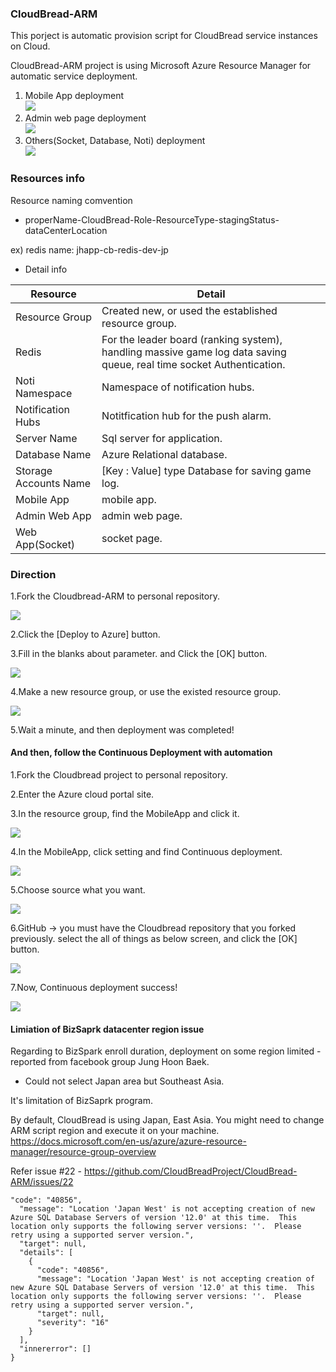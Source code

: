 ### CloudBread-ARM
This porject is automatic provision script for CloudBread service instances on Cloud.

CloudBread-ARM project is using Microsoft Azure Resource Manager for automatic service deployment.  
1. Mobile App deployment  
<a href="https://portal.azure.com/#create/Microsoft.Template/uri/https%3A%2F%2Fraw.githubusercontent.com%2FCloudBreadProject%2FCloudBread-ARM%2Fmaster%2Fmobiledeploy.json" target="_blank"><img src="http://azuredeploy.net/deploybutton.png"/></a>  
2. Admin web page deployment  
<a href="https://portal.azure.com/#create/Microsoft.Template/uri/https%3A%2F%2Fraw.githubusercontent.com%2FCloudBreadProject%2FCloudBread-ARM%2Fmaster%2Fadmindeploy.json" target="_blank"><img src="http://azuredeploy.net/deploybutton.png"/></a>  
3. Others(Socket, Database, Noti) deployment  
<a href="https://portal.azure.com/#create/Microsoft.Template/uri/https%3A%2F%2Fraw.githubusercontent.com%2FCloudBreadProject%2FCloudBread-ARM%2Fmaster%2Fothersdeploy.json" target="_blank"><img src="http://azuredeploy.net/deploybutton.png"/></a>  

### Resources info
Resource naming comvention
 * properName-CloudBread-Role-ResourceType-stagingStatus-dataCenterLocation

 ex) redis name: jhapp-cb-redis-dev-jp


 * Detail info

Resource|Detail
---|---|
Resource Group|Created new, or used the established resource group.
Redis|For the leader board (ranking system), handling massive game log data saving queue, real time socket Authentication.
Noti Namespace|Namespace of notification hubs.
Notification Hubs|Notitfication hub for the push alarm.
Server Name|Sql server for application.
Database Name|Azure Relational database.
Storage Accounts Name|[Key : Value] type Database for saving game log.
Mobile App|mobile app.
Admin Web App|admin web page.
Web App(Socket)|socket page.

### Direction
1.Fork the Cloudbread-ARM to personal repository.

![](./cb-arm-direction/deployment/cb-arm-fork.png)

2.Click the [Deploy to Azure] button.

3.Fill in the blanks about parameter. and Click the [OK] button.

![](./cb-arm-direction/deployment/cb-arm-deploy01.png)

4.Make a new resource group, or use the existed resource group.

![](./cb-arm-direction/deployment/cb-arm-deploy02.png)

5.Wait a minute, and then deployment was completed!



#### And then, follow the Continuous Deployment with automation
1.Fork the Cloudbread project to personal repository.

2.Enter the Azure cloud portal site.

3.In the resource group, find the MobileApp and click it.

![](./cb-arm-direction/automationCD/arm-auto01.png)

4.In the MobileApp, click setting and find Continuous deployment.

![](./cb-arm-direction/automationCD/arm-auto02.png)

5.Choose source what you want.

![](./cb-arm-direction/automationCD/arm-auto03.png)

6.GitHub -> you must have the Cloudbread repository that you forked previously.
  select the all of things as below screen, and click the [OK] button.

![](./cb-arm-direction/automationCD/arm-auto04.png)

7.Now, Continuous deployment success!

![](./cb-arm-direction/automationCD/arm-auto05.png)

#### Limiation of BizSaprk datacenter region issue
Regarding to BizSpark enroll duration, deployment on some region limited - reported from facebook group Jung Hoon Baek.
- Could not select Japan area but Southeast Asia.

It's limitation of BizSaprk program.

By default, CloudBread is using Japan, East Asia. You might need to change ARM script region and execute it on your machine.  
https://docs.microsoft.com/en-us/azure/azure-resource-manager/resource-group-overview  

Refer issue #22 - https://github.com/CloudBreadProject/CloudBread-ARM/issues/22  
```
"code": "40856",  
  "message": "Location 'Japan West' is not accepting creation of new Azure SQL Database Servers of version '12.0' at this time.  This location only supports the following server versions: ''.  Please retry using a supported server version.",  
  "target": null,  
  "details": [  
    {  
      "code": "40856",  
      "message": "Location 'Japan West' is not accepting creation of new Azure SQL Database Servers of version '12.0' at this time.  This location only supports the following server versions: ''.  Please retry using a supported server version.",
      "target": null,
      "severity": "16"  
    }  
  ],  
  "innererror": []  
}  
```